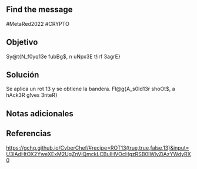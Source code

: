 ## Find the message
#MetaRed2022 #CRYPTO 
## Objetivo
Sy@t{N_f0yq13e fubBg$, n uNpx3E t!irf 3agrE}
## Solución
Se aplica un rot 13 y se obtiene la bandera.
Fl@g{A_s0ld13r shoOt$, a hAck3R g!ves 3nteR}
## Notas adicionales

## Referencias
https://gchq.github.io/CyberChef/#recipe=ROT13(true,true,false,13)&input=U3lAdHtOX2YweXExM2UgZnViQmckLCBuIHVOcHgzRSB0IWlyZiAzYWdyRX0